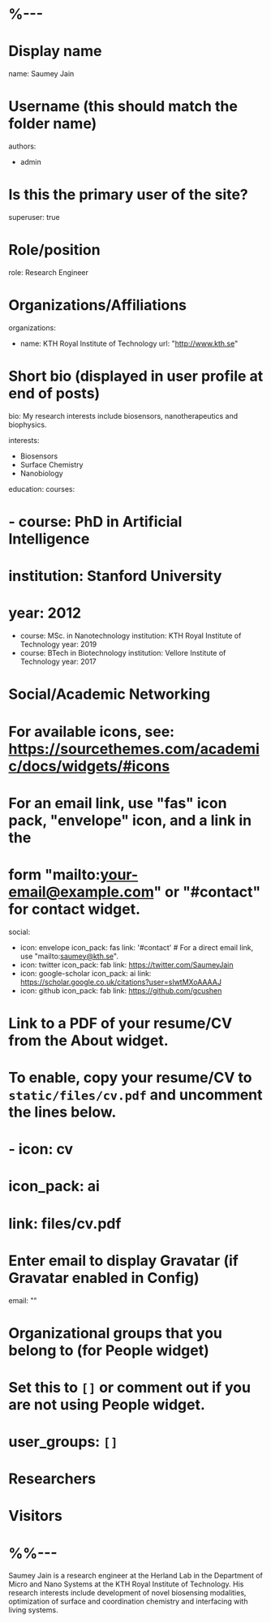 # %---
# Display name
name: Saumey Jain

# Username (this should match the folder name)
authors:
- admin

# Is this the primary user of the site?
superuser: true

# Role/position
role: Research Engineer

# Organizations/Affiliations
organizations:
- name: KTH Royal Institute of Technology
  url: "http://www.kth.se"

# Short bio (displayed in user profile at end of posts)
bio: My research interests include biosensors, nanotherapeutics and biophysics.

interests:
- Biosensors
- Surface Chemistry
- Nanobiology

education:
  courses:
#  - course: PhD in Artificial Intelligence
  #  institution: Stanford University
   # year: 2012
  - course: MSc. in Nanotechnology
    institution: KTH Royal Institute of Technology
    year: 2019
  - course: BTech in Biotechnology
    institution: Vellore Institute of Technology
    year: 2017

# Social/Academic Networking
# For available icons, see: https://sourcethemes.com/academic/docs/widgets/#icons
#   For an email link, use "fas" icon pack, "envelope" icon, and a link in the
#   form "mailto:your-email@example.com" or "#contact" for contact widget.
social:
- icon: envelope
  icon_pack: fas
  link: '#contact'  # For a direct email link, use "mailto:saumey@kth.se".
- icon: twitter
  icon_pack: fab
  link: https://twitter.com/SaumeyJain
- icon: google-scholar
  icon_pack: ai
  link: https://scholar.google.co.uk/citations?user=sIwtMXoAAAAJ
- icon: github
  icon_pack: fab
  link: https://github.com/gcushen
# Link to a PDF of your resume/CV from the About widget.
# To enable, copy your resume/CV to `static/files/cv.pdf` and uncomment the lines below.  
# - icon: cv
#   icon_pack: ai
#   link: files/cv.pdf

# Enter email to display Gravatar (if Gravatar enabled in Config)
email: ""
  
# Organizational groups that you belong to (for People widget)
#   Set this to `[]` or comment out if you are not using People widget.  
# user_groups: `[]`
# Researchers
#  Visitors
# %%---

Saumey Jain is a research engineer at the Herland Lab in the Department of Micro and Nano Systems at the KTH Royal Institute of Technology. His research interests include development of novel biosensing modalities, optimization of surface and coordination chemistry and interfacing with living systems. 

